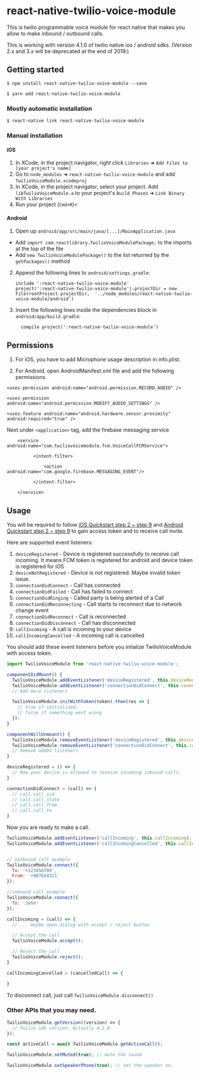 # react-native-twilio-voice-module
This is twilio programmable voice module for react native that makes you allow to make inbound / outbound calls.

This is working with version 4.1.0 of twilio native ios / android sdks. (Version 2.x and 3.x will be deprecated at the end of 2019.)

## Getting started

`$ npm install react-native-twilio-voice-module --save`

`$ yarn add react-native-twilio-voice-module`

### Mostly automatic installation

`$ react-native link react-native-twilio-voice-module`

### Manual installation


#### iOS

1. In XCode, in the project navigator, right click `Libraries` ➜ `Add Files to [your project's name]`
2. Go to `node_modules` ➜ `react-native-twilio-voice-module` and add `TwilioVoiceModule.xcodeproj`
3. In XCode, in the project navigator, select your project. Add `libTwilioVoiceModule.a` to your project's `Build Phases` ➜ `Link Binary With Libraries`
4. Run your project (`Cmd+R`)<

#### Android

1. Open up `android/app/src/main/java/[...]/MainApplication.java`
  - Add `import com.reactlibrary.TwilioVoiceModulePackage;` to the imports at the top of the file
  - Add `new TwilioVoiceModulePackage()` to the list returned by the `getPackages()` method
2. Append the following lines to `android/settings.gradle`:
  	```
  	include ':react-native-twilio-voice-module'
  	project(':react-native-twilio-voice-module').projectDir = new File(rootProject.projectDir, 	'../node_modules/react-native-twilio-voice-module/android')
  	```
3. Insert the following lines inside the dependencies block in `android/app/build.gradle`:
  	```
      compile project(':react-native-twilio-voice-module')
  	```
## Permissions
1. For iOS, you have to add Microphone usage description in info.plist.

2. For Android, open AndroidManifest.xml file and add the following permissions.

  `<uses-permission android:name="android.permission.RECORD_AUDIO" />`

  `<uses-permission android:name="android.permission.MODIFY_AUDIO_SETTINGS" />`

  `<uses-feature android:name="android.hardware.sensor.proximity" android:required="true" />`

  Next under `<application>` tag, add the firebase messaging service

  ```
      <service android:name="com.twiliovoicemodule.fcm.VoiceCallFCMService">

            <intent-filter>

                <action android:name="com.google.firebase.MESSAGING_EVENT"/>

            </intent-filter>

      </service>
  ```

## Usage
You will be required to follow [iOS Quickstart step 2 ~ step 9](https://github.com/twilio/voice-quickstart-objc#2-create-a-voice-api-key)
and [Android Quickstart step 2 ~ step 9](https://github.com/twilio/voice-quickstart-android#2-create-a-voice-api-key) to gain access token and
to receive call invite.

Here are supported event listeners:
1. `deviceRegistered` - Device is registered successfully to receive call incoming. It means FCM token is registered for android and device token is registered for iOS
2. `deviceNotRegistered` - Device is not registered. Maybe invalid token issue.
3. `connectionDidConnect` - Call has connected
4. `connectionDidFailed` - Call has failed to connect
5. `connectionDidRinging` - Called party is being alerted of a Call
6. `connectionDidReconnecting` - Call starts to reconnect due to network change event
7. `connectionDidReconnect` - Call is reconnected
8. `connectionDidDisconnect` - Call has disconnected
9. `callIncoming` - A call is incoming to your device
10. `callIncomingCancelled` - A incoming call is cancelled

You should add these event listeners before you intialize TwilioVoiceModule with access token.

```javascript
import TwilioVoiceModule from 'react-native-twilio-voice-module';

componentDidMount() {
  TwilioVoiceModule.addEventListener('deviceRegistered', this.deviceRegistered);
  TwilioVoiceModule.addEventListener('connectionDidConnect', this.connectionDidConnect);
  // Add more listeners

  TwilioVoiceModule.initWithToken(token).then(res => {
    // true if initialized,
    // false if something went wrong
  });  
}

componentWillUnmount() {
  TwilioVoiceModule.removeEventListener('deviceRegistered', this.deviceRegistered);
  TwilioVoiceModule.removeEventListener('connectionDidConnect', this.connectionDidConnect);
  // Remove added listeners
}

deviceRegistered = () => {
  // Now your device is allowed to receive incoming inbound calls.
}

connectionDidConnect = (call) => {
  // call.call_sid
  // call.call_state
  // call.call_from
  // call.call_to
}

```

Now you are ready to make a call.
```javascript
TwilioVoiceModule.addEventListener('callIncoming', this.callIncoming);
TwilioVoiceModule.addEventListener('callIncomingCancelled', this.callIncomingCancelled);


// outbound call example
TwilioVoiceModule.connect({
  To: '+123456789',
  From: '+987654321'
});

//inbound call example
TwilioVoiceModule.connect({
  To: 'John'
});

callIncoming = (call) => {
  // ... maybe open dialog with accept / reject button

  // Accept the call
  TwilioVoiceModule.accept();

  // Reject the call
  TwilioVoiceModule.reject();
}

callIncomingCancelled = (cancelledCall) => {

}

```

To disconnect call, just call `TwilioVoiceModule.disconnect()`

### Other APIs that you may need.
```javascript
TwilioVoiceModule.getVersion((version) => {
  // Twilio sdk version. Actually 4.1.0
});

const activeCall = await TwilioVoiceModule.getActiveCall();

TwilioVoiceModule.setMuted(true); // mute the sound

TwilioVoiceModule.setSpeakerPhone(true); // set the speaker on.

```
